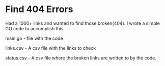# Find 404 Errors
Had a 1000+ links and wanted to find those broken(404). I wrote a simple GO code to accomplish this.

main.go - file with the code

links.csv - A csv file with the links to check

status.csv - A csv file where the broken links are written to by the code.
